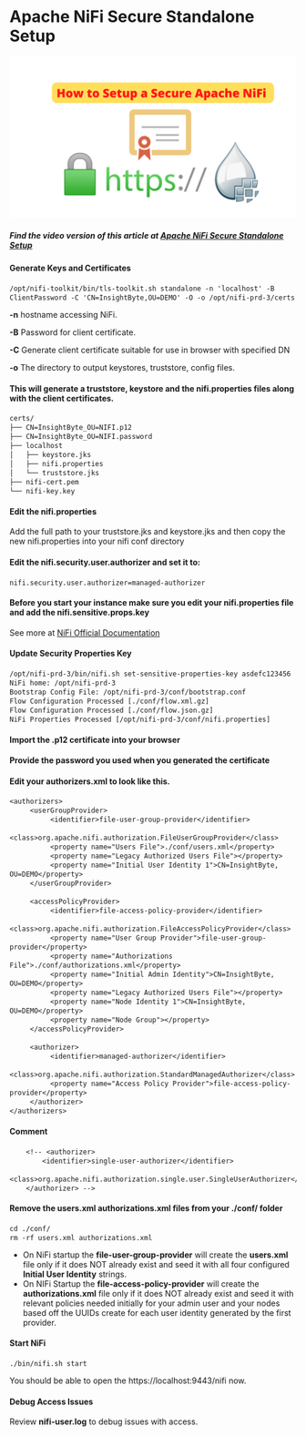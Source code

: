 
# Apache NiFi Secure Standalone Setup

![Apache NiFi Secure Standalone Setup](https://github.com/InsightByte/ApacheNifi/blob/main/NiFi-Secured-Single-Instance/assets/NiFi-Secure.png)

##### Find the video version of this article at [Apache NiFi Secure Standalone Setup](https://youtu.be/j-JXo3xPxOk)
#### Generate Keys and Certificates

```
/opt/nifi-toolkit/bin/tls-toolkit.sh standalone -n 'localhost' -B ClientPassword -C 'CN=InsightByte,OU=DEMO' -O -o /opt/nifi-prd-3/certs
```
**-n** hostname accessing NiFi.

**-B** Password for client certificate.

**-C** Generate client certificate suitable for use in browser with specified DN

**-o** The directory to output keystores, truststore, config files.


#### This will generate a truststore, keystore and the nifi.properties files along with the client certificates.
```
certs/
├── CN=InsightByte_OU=NIFI.p12
├── CN=InsightByte_OU=NIFI.password
├── localhost
│   ├── keystore.jks
│   ├── nifi.properties
│   └── truststore.jks
├── nifi-cert.pem
└── nifi-key.key
```


#### Edit the nifi.properties 
Add the full path to your truststore.jks and keystore.jks and then copy the new nifi.properties into your nifi conf directory

#### Edit the nifi.security.user.authorizer and set it to:
```
nifi.security.user.authorizer=managed-authorizer
```

#### Before you start your instance make sure you edit your nifi.properties file and add the nifi.sensitive.props.key
See more at [NiFi Official Documentation](https://nifi.apache.org/docs/nifi-docs/html/administration-guide.html#updating-the-sensitive-properties-key)

#### Update Security Properties Key 
```
/opt/nifi-prd-3/bin/nifi.sh set-sensitive-properties-key asdefc123456
NiFi home: /opt/nifi-prd-3
Bootstrap Config File: /opt/nifi-prd-3/conf/bootstrap.conf
Flow Configuration Processed [./conf/flow.xml.gz]
Flow Configuration Processed [./conf/flow.json.gz]
NiFi Properties Processed [/opt/nifi-prd-3/conf/nifi.properties]
```



#### Import the .p12 certificate into your browser

#### Provide the password you used when you generated the certificate


#### Edit your authorizers.xml to look like this.
```
<authorizers>
     <userGroupProvider>
          <identifier>file-user-group-provider</identifier>
          <class>org.apache.nifi.authorization.FileUserGroupProvider</class>
          <property name="Users File">./conf/users.xml</property>
          <property name="Legacy Authorized Users File"></property>
          <property name="Initial User Identity 1">CN=InsightByte, OU=DEMO</property>
     </userGroupProvider>

     <accessPolicyProvider>
          <identifier>file-access-policy-provider</identifier>
          <class>org.apache.nifi.authorization.FileAccessPolicyProvider</class>
          <property name="User Group Provider">file-user-group-provider</property>
          <property name="Authorizations File">./conf/authorizations.xml</property>
          <property name="Initial Admin Identity">CN=InsightByte, OU=DEMO</property>
          <property name="Legacy Authorized Users File"></property>
          <property name="Node Identity 1">CN=InsightByte, OU=DEMO</property>
          <property name="Node Group"></property>
     </accessPolicyProvider>

     <authorizer>
          <identifier>managed-authorizer</identifier>
          <class>org.apache.nifi.authorization.StandardManagedAuthorizer</class>
          <property name="Access Policy Provider">file-access-policy-provider</property>
     </authorizer>
</authorizers>
```

#### Comment
```
    <!-- <authorizer>
        <identifier>single-user-authorizer</identifier>
        <class>org.apache.nifi.authorization.single.user.SingleUserAuthorizer</class>
    </authorizer> -->
```


#### Remove the users.xml authorizations.xml files from your ./conf/ folder
```
cd ./conf/
rm -rf users.xml authorizations.xml
```

- On NiFi startup the **file-user-group-provider** will create the **users.xml** file only if it does NOT already exist and seed it with all four configured **Initial User Identity** strings.
- On NIFi Startup the **file-access-policy-provider** will create the **authorizations.xml** file only if it does NOT already exist and seed it with relevant policies needed initially for your admin user and your nodes based off the UUIDs create for each user identity generated by the first provider.

#### Start NiFi
```
./bin/nifi.sh start
```
You should be able to open the https://localhost:9443/nifi now.

#### Debug Access Issues
Review **nifi-user.log** to debug issues with access.
